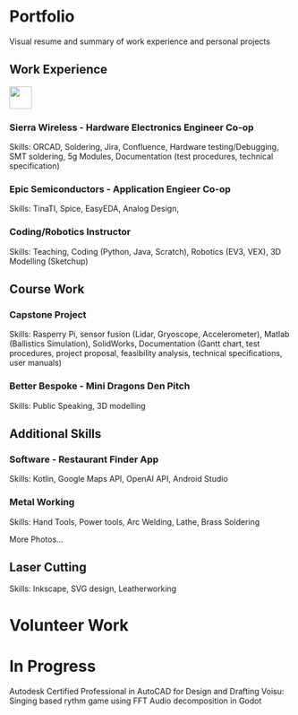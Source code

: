 # Portfolio
Visual resume and summary of work experience and personal projects
## Work Experience

[<img width="40px" src="photos/Sierra Wireless CoOp/module2.jpg" />](https://github.com/armadail/Portfolio/tree/main/photos/Sierra%20Wireless%20CoOp)
### Sierra Wireless - Hardware Electronics Engineer Co-op
Skills: ORCAD, Soldering, Jira, Confluence, Hardware testing/Debugging, SMT soldering, 5g Modules, Documentation (test procedures, technical specification)

### Epic Semiconductors - Application Engieer Co-op
Skills: TinaTI, Spice, EasyEDA, Analog Design, 

### Coding/Robotics Instructor
Skills: Teaching, Coding (Python, Java, Scratch), Robotics (EV3, VEX), 3D Modelling (Sketchup)

## Course Work
### Capstone Project 
Skills: Rasperry Pi, sensor fusion (Lidar, Gryoscope, Accelerometer), Matlab (Ballistics Simulation), SolidWorks, Documentation (Gantt chart, test procedures, project proposal, feasibility analysis, technical specifications, user manuals) 

### Better Bespoke - Mini Dragons Den Pitch
Skills: Public Speaking, 3D modelling

## Additional Skills
### Software - Restaurant Finder App
Skills: Kotlin, Google Maps API, OpenAI API, Android Studio

### Metal Working 
Skills: Hand Tools, Power tools, Arc Welding, Lathe, Brass Soldering 


More Photos...
## Laser Cutting
Skills: Inkscape, SVG design, Leatherworking



# Volunteer Work

# In Progress
Autodesk Certified Professional in AutoCAD for Design and Drafting
Voisu: Singing based rythm game using FFT Audio decomposition in Godot


